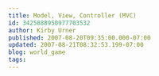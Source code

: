 ```yaml
---
title: Model, View, Controller (MVC)
id: 3425888950977703532
author: Kirby Urner
published: 2007-08-20T09:35:00.000-07:00
updated: 2007-08-21T08:32:53.199-07:00
blog: world_game
tags: 
---
```


